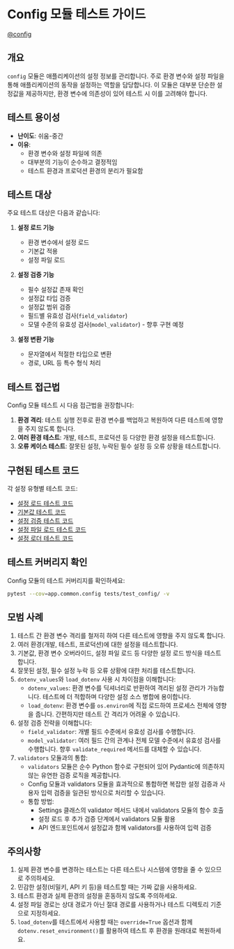 # Config 모듈 테스트 가이드

[@config](/fastapi_template/app/common/config/)

## 개요

`config` 모듈은 애플리케이션의 설정 정보를 관리합니다. 주로 환경 변수와 설정 파일을 통해 애플리케이션의 동작을 설정하는 역할을 담당합니다. 이 모듈은 대부분 단순한 설정값을 제공하지만, 환경 변수에 의존성이 있어 테스트 시 이를 고려해야 합니다.

## 테스트 용이성

- **난이도**: 쉬움-중간
- **이유**:
  - 환경 변수와 설정 파일에 의존
  - 대부분의 기능이 순수하고 결정적임
  - 테스트 환경과 프로덕션 환경의 분리가 필요함

## 테스트 대상

주요 테스트 대상은 다음과 같습니다:

1. **설정 로드 기능**
   - 환경 변수에서 설정 로드
   - 기본값 적용
   - 설정 파일 로드

2. **설정 검증 기능**
   - 필수 설정값 존재 확인
   - 설정값 타입 검증
   - 설정값 범위 검증
   - 필드별 유효성 검사(`field_validator`)
   - 모델 수준의 유효성 검사(`model_validator`) - 향후 구현 예정

3. **설정 변환 기능**
   - 문자열에서 적절한 타입으로 변환
   - 경로, URL 등 특수 형식 처리

## 테스트 접근법

Config 모듈 테스트 시 다음 접근법을 권장합니다:

1. **환경 격리**: 테스트 실행 전후로 환경 변수를 백업하고 복원하여 다른 테스트에 영향을 주지 않도록 합니다.
2. **여러 환경 테스트**: 개발, 테스트, 프로덕션 등 다양한 환경 설정을 테스트합니다.
3. **오류 케이스 테스트**: 잘못된 설정, 누락된 필수 설정 등 오류 상황을 테스트합니다.

## 구현된 테스트 코드

각 설정 유형별 테스트 코드:

- [설정 로드 테스트 코드](/fastapi_template/tests/test_config/test_settings.py)
- [기본값 테스트 코드](/fastapi_template/tests/test_config/test_settings_defaults.py)
- [설정 검증 테스트 코드](/fastapi_template/tests/test_config/test_settings_validation.py)
- [설정 파일 로드 테스트 코드](/fastapi_template/tests/test_config/test_config_file.py)
- [설정 로더 테스트 코드](/fastapi_template/tests/test_config/test_loader.py)

## 테스트 커버리지 확인

Config 모듈의 테스트 커버리지를 확인하세요:

```bash
pytest --cov=app.common.config tests/test_config/ -v
```

## 모범 사례

1. 테스트 간 환경 변수 격리를 철저히 하여 다른 테스트에 영향을 주지 않도록 합니다.
2. 여러 환경(개발, 테스트, 프로덕션)에 대한 설정을 테스트합니다.
3. 기본값, 환경 변수 오버라이드, 설정 파일 로드 등 다양한 설정 로드 방식을 테스트합니다.
4. 잘못된 설정, 필수 설정 누락 등 오류 상황에 대한 처리를 테스트합니다.
5. `dotenv_values`와 `load_dotenv` 사용 시 차이점을 이해합니다:
   - `dotenv_values`: 환경 변수를 딕셔너리로 반환하여 격리된 설정 관리가 가능합니다. 테스트에 더 적합하며 다양한 설정 소스 병합에 용이합니다.
   - `load_dotenv`: 환경 변수를 `os.environ`에 직접 로드하여 프로세스 전체에 영향을 줍니다. 간편하지만 테스트 간 격리가 어려울 수 있습니다.
6. 설정 검증 전략을 이해합니다:
   - `field_validator`: 개별 필드 수준에서 유효성 검사를 수행합니다.
   - `model_validator`: 여러 필드 간의 관계나 전체 모델 수준에서 유효성 검사를 수행합니다. 향후 `validate_required` 메서드를 대체할 수 있습니다.
7. `validators` 모듈과의 통합:
   - `validators` 모듈은 순수 Python 함수로 구현되어 있어 Pydantic에 의존하지 않는 유연한 검증 로직을 제공합니다.
   - Config 모듈과 validators 모듈을 효과적으로 통합하면 복잡한 설정 검증과 사용자 입력 검증을 일관된 방식으로 처리할 수 있습니다.
   - 통합 방법:
     - Settings 클래스의 validator 메서드 내에서 validators 모듈의 함수 호출
     - 설정 로드 후 추가 검증 단계에서 validators 모듈 활용
     - API 엔드포인트에서 설정값과 함께 validators를 사용하여 입력 검증

## 주의사항

1. 실제 환경 변수를 변경하는 테스트는 다른 테스트나 시스템에 영향을 줄 수 있으므로 주의하세요.
2. 민감한 설정(비밀키, API 키 등)을 테스트할 때는 가짜 값을 사용하세요.
3. 테스트 환경과 실제 환경의 설정을 혼동하지 않도록 주의하세요.
4. 설정 파일 경로는 상대 경로가 아닌 절대 경로를 사용하거나 테스트 디렉토리 기준으로 지정하세요.
5. `load_dotenv`를 테스트에서 사용할 때는 `override=True` 옵션과 함께 `dotenv.reset_environment()`를 활용하여 테스트 후 환경을 원래대로 복원하세요.
